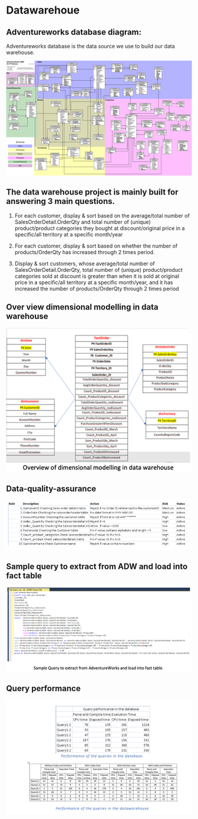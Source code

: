 # Datawarehoue

## Adventureworks database diagram:

Adventureworks database is the data source we use to build our data warehouse.

![adventureworks-database-diagram](/image/adventureworks-database-diagram.png)

## The data warehouse project is mainly built for answering 3 main questions.

1. For each customer, display & sort based on the average/total number of SalesOrderDetail.OrderQty
   and total number of (unique) product/product categories they bought at discount/original price
   in a specific/all territory at a specific month/year

2. For each customer, display & sort based on whether the number of products/OrderQty
   has increased through 2 times period.

3. Display & sort customers, whose average/total number of SalesOrderDetail.OrderQty,
   total number of (unique) product/product categories sold at discount is
   greater than when it is sold at original price in a specific/all territory at a specific month/year,
   and it has increased the number of products/OrderQty through 2 times period

## Over view dimensional modelling in data warehouse

![Over-view-dimensional-modelling-in-data-warehouse](/image/Over-view-dimensional-modelling-in-data-warehouse.png)

## Data-quality-assurance

![Data-quality-assurance](/image/Data-quality-assurance.png)

## Sample query to extract from ADW and load into fact table

![Sample-query-to-extract-from-ADW-and-load-into-fact-table](/image/Sample-query-to-extract-from-ADW-and-load-into-fact-table.png)

## Query performance

![query-performance](/image/query-performance.png)
